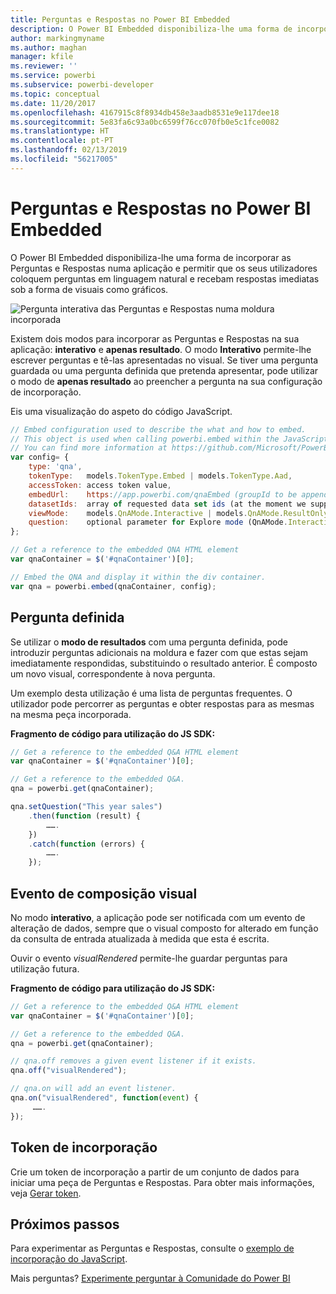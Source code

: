 ```yaml
---
title: Perguntas e Respostas no Power BI Embedded
description: O Power BI Embedded disponibiliza-lhe uma forma de incorporar as Perguntas e Respostas numa aplicação e permitir que os seus utilizadores coloquem perguntas em linguagem natural.
author: markingmyname
ms.author: maghan
manager: kfile
ms.reviewer: ''
ms.service: powerbi
ms.subservice: powerbi-developer
ms.topic: conceptual
ms.date: 11/20/2017
ms.openlocfilehash: 4167915c8f8934db458e3aadb8531e9e117dee18
ms.sourcegitcommit: 5e83fa6c93a0bc6599f76cc070fb0e5c1fce0082
ms.translationtype: HT
ms.contentlocale: pt-PT
ms.lasthandoff: 02/13/2019
ms.locfileid: "56217005"
---
```

# <a name="qa-in-power-bi-embedded"></a>Perguntas e Respostas no Power BI Embedded

O Power BI Embedded disponibiliza-lhe uma forma de incorporar as Perguntas e Respostas numa aplicação e permitir que os seus utilizadores coloquem perguntas em linguagem natural e recebam respostas imediatas sob a forma de visuais como gráficos.

![Pergunta interativa das Perguntas e Respostas numa moldura incorporada](media/qanda/embedded-qanda.gif)

Existem dois modos para incorporar as Perguntas e Respostas na sua aplicação: **interativo** e **apenas resultado**. O modo **Interativo** permite-lhe escrever perguntas e tê-las apresentadas no visual. Se tiver uma pergunta guardada ou uma pergunta definida que pretenda apresentar, pode utilizar o modo de **apenas resultado** ao preencher a pergunta na sua configuração de incorporação.

Eis uma visualização do aspeto do código JavaScript.

```javascript
// Embed configuration used to describe the what and how to embed.
// This object is used when calling powerbi.embed within the JavaScript API.
// You can find more information at https://github.com/Microsoft/PowerBI-JavaScript/wiki/Embed-Configuration-Details.
var config= {
    type: 'qna',
    tokenType:   models.TokenType.Embed | models.TokenType.Aad,
    accessToken: access token value,
    embedUrl:    https://app.powerbi.com/qnaEmbed (groupId to be appended as query parameter if required),
    datasetIds:  array of requested data set ids (at the moment we support only one dataset),
    viewMode:    models.QnAMode.Interactive | models.QnAMode.ResultOnly,
    question:    optional parameter for Explore mode (QnAMode.Interactive) and mandatory for Render Result mode (QnAMode.ResultOnly)
};

// Get a reference to the embedded QNA HTML element
var qnaContainer = $('#qnaContainer')[0];

// Embed the QNA and display it within the div container.
var qna = powerbi.embed(qnaContainer, config);
```

## <a name="set-question"></a>Pergunta definida

Se utilizar o **modo de resultados** com uma pergunta definida, pode introduzir perguntas adicionais na moldura e fazer com que estas sejam imediatamente respondidas, substituindo o resultado anterior. É composto um novo visual, correspondente à nova pergunta.

Um exemplo desta utilização é uma lista de perguntas frequentes. O utilizador pode percorrer as perguntas e obter respostas para as mesmas na mesma peça incorporada.

**Fragmento de código para utilização do JS SDK:**  

```javascript
// Get a reference to the embedded Q&A HTML element
var qnaContainer = $('#qnaContainer')[0];

// Get a reference to the embedded Q&A.
qna = powerbi.get(qnaContainer);

qna.setQuestion("This year sales")
    .then(function (result) {
        …….
    })
    .catch(function (errors) {
        …….
    });
```

## <a name="visual-rendered-event"></a>Evento de composição visual

No modo **interativo**, a aplicação pode ser notificada com um evento de alteração de dados, sempre que o visual composto for alterado em função da consulta de entrada atualizada à medida que esta é escrita.

Ouvir o evento *visualRendered* permite-lhe guardar perguntas para utilização futura. 

**Fragmento de código para utilização do JS SDK:**  

```javascript
// Get a reference to the embedded Q&A HTML element
var qnaContainer = $('#qnaContainer')[0];

// Get a reference to the embedded Q&A.
qna = powerbi.get(qnaContainer);

// qna.off removes a given event listener if it exists.
qna.off("visualRendered");

// qna.on will add an event listener.
qna.on("visualRendered", function(event) {
     …….
});
```

## <a name="embed-token"></a>Token de incorporação

Crie um token de incorporação a partir de um conjunto de dados para iniciar uma peça de Perguntas e Respostas. Para obter mais informações, veja [Gerar token](https://docs.microsoft.com/rest/api/power-bi/embedtoken).

## <a name="next-steps"></a>Próximos passos

Para experimentar as Perguntas e Respostas, consulte o [exemplo de incorporação do JavaScript](https://microsoft.github.io/PowerBI-JavaScript/demo/).

Mais perguntas? [Experimente perguntar à Comunidade do Power BI](http://community.powerbi.com/)